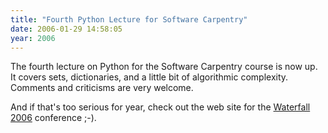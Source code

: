 ```yaml
---
title: "Fourth Python Lecture for Software Carpentry"
date: 2006-01-29 14:58:05
year: 2006
---
```

The fourth lecture on Python for the Software Carpentry course is now up.  It covers sets, dictionaries, and a little bit of algorithmic complexity.  Comments and criticisms are very welcome.

And if that's too serious for year, check out the web site for the <a href="http://www.waterfall2006.com/">Waterfall 2006</a> conference ;-).
